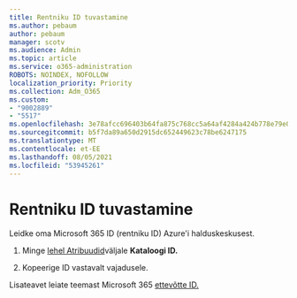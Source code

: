 ```yaml
---
title: Rentniku ID tuvastamine
ms.author: pebaum
author: pebaum
manager: scotv
ms.audience: Admin
ms.topic: article
ms.service: o365-administration
ROBOTS: NOINDEX, NOFOLLOW
localization_priority: Priority
ms.collection: Adm_O365
ms.custom:
- "9002889"
- "5517"
ms.openlocfilehash: 3e78afcc696403b64fa875c768cc5a64af4284a424b778e79e0921e190a01e22
ms.sourcegitcommit: b5f7da89a650d2915dc652449623c78be6247175
ms.translationtype: MT
ms.contentlocale: et-EE
ms.lasthandoff: 08/05/2021
ms.locfileid: "53945261"
---
```

# <a name="identify-your-tenant-id"></a>Rentniku ID tuvastamine

Leidke oma Microsoft 365 ID (rentniku ID) Azure'i halduskeskusest.

1. Minge [lehel Atribuudid](https://aka.ms/AzurePropertiesPage)väljale **Kataloogi ID.**

2. Kopeerige ID vastavalt vajadusele.

Lisateavet leiate teemast Microsoft 365 [ettevõtte ID.](https://docs.microsoft.com/onedrive/find-your-office-365-tenant-id)
